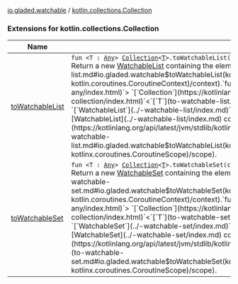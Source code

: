 [io.gladed.watchable](../index.md) / [kotlin.collections.Collection](./index.md)

### Extensions for kotlin.collections.Collection

| Name | Summary |
|---|---|
| [toWatchableList](to-watchable-list.md) | `fun <T : `[`Any`](https://kotlinlang.org/api/latest/jvm/stdlib/kotlin/-any/index.html)`> `[`Collection`](https://kotlinlang.org/api/latest/jvm/stdlib/kotlin.collections/-collection/index.html)`<`[`T`](to-watchable-list.md#T)`>.toWatchableList(context: `[`CoroutineContext`](https://kotlinlang.org/api/latest/jvm/stdlib/kotlin.coroutines/-coroutine-context/index.html)`): `[`WatchableList`](../-watchable-list/index.md)`<`[`T`](to-watchable-list.md#T)`>`<br>Return a new [WatchableList](../-watchable-list/index.md) containing the elements of this [Collection](https://kotlinlang.org/api/latest/jvm/stdlib/kotlin.collections/-collection/index.html), living on this [context](to-watchable-list.md#io.gladed.watchable$toWatchableList(kotlin.collections.Collection((io.gladed.watchable.toWatchableList.T)), kotlin.coroutines.CoroutineContext)/context).`fun <T : `[`Any`](https://kotlinlang.org/api/latest/jvm/stdlib/kotlin/-any/index.html)`> `[`Collection`](https://kotlinlang.org/api/latest/jvm/stdlib/kotlin.collections/-collection/index.html)`<`[`T`](to-watchable-list.md#T)`>.toWatchableList(scope: CoroutineScope): `[`WatchableList`](../-watchable-list/index.md)`<`[`T`](to-watchable-list.md#T)`>`<br>Return a new [WatchableList](../-watchable-list/index.md) containing the elements of this [Collection](https://kotlinlang.org/api/latest/jvm/stdlib/kotlin.collections/-collection/index.html), living on this [scope](to-watchable-list.md#io.gladed.watchable$toWatchableList(kotlin.collections.Collection((io.gladed.watchable.toWatchableList.T)), kotlinx.coroutines.CoroutineScope)/scope). |
| [toWatchableSet](to-watchable-set.md) | `fun <T : `[`Any`](https://kotlinlang.org/api/latest/jvm/stdlib/kotlin/-any/index.html)`> `[`Collection`](https://kotlinlang.org/api/latest/jvm/stdlib/kotlin.collections/-collection/index.html)`<`[`T`](to-watchable-set.md#T)`>.toWatchableSet(context: `[`CoroutineContext`](https://kotlinlang.org/api/latest/jvm/stdlib/kotlin.coroutines/-coroutine-context/index.html)`): `[`WatchableSet`](../-watchable-set/index.md)`<`[`T`](to-watchable-set.md#T)`>`<br>Return a new [WatchableSet](../-watchable-set/index.md) containing the elements of this [Collection](https://kotlinlang.org/api/latest/jvm/stdlib/kotlin.collections/-collection/index.html), watchable on the supplied [context](to-watchable-set.md#io.gladed.watchable$toWatchableSet(kotlin.collections.Collection((io.gladed.watchable.toWatchableSet.T)), kotlin.coroutines.CoroutineContext)/context).`fun <T : `[`Any`](https://kotlinlang.org/api/latest/jvm/stdlib/kotlin/-any/index.html)`> `[`Collection`](https://kotlinlang.org/api/latest/jvm/stdlib/kotlin.collections/-collection/index.html)`<`[`T`](to-watchable-set.md#T)`>.toWatchableSet(scope: CoroutineScope): `[`WatchableSet`](../-watchable-set/index.md)`<`[`T`](to-watchable-set.md#T)`>`<br>Return a new [WatchableSet](../-watchable-set/index.md) containing the elements of this [Collection](https://kotlinlang.org/api/latest/jvm/stdlib/kotlin.collections/-collection/index.html), living  on the supplied [scope](to-watchable-set.md#io.gladed.watchable$toWatchableSet(kotlin.collections.Collection((io.gladed.watchable.toWatchableSet.T)), kotlinx.coroutines.CoroutineScope)/scope). |

